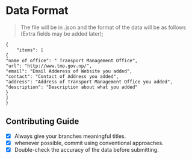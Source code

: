 # Data Format
> The file will be in .json and the format of the data will be as follows (Extra fields may be added later);
```
{
    "items": [
{
"name of office": " Transport Management Office",
"url": "http://www.tmo.gov.np/",
"email": "Email Adderess of Website you added",
"contact": "Contact of Address you added",
"address": "Address of Transport Management Office you added",
"description": "Description about what you added"
}
]
}
```
## Contributing Guide
- [x] Always give your branches meaningful titles.
- [x] whenever possible, commit using conventional approaches.
- [x] Double-check the accuracy of the data before submitting.
